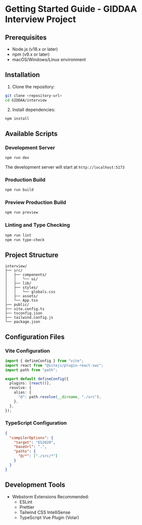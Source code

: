 # Getting Started Guide - GIDDAA Interview Project

## Prerequisites

- Node.js (v18.x or later)
- npm (v9.x or later)
- macOS/Windows/Linux environment

## Installation

1. Clone the repository:

```bash
git clone <repository-url>
cd GIDDAA/interview
```

2. Install dependencies:

```bash
npm install
```

## Available Scripts

### Development Server

```bash
npm run dev
```

The development server will start at `http://localhost:5173`

### Production Build

```bash
npm run build
```

### Preview Production Build

```bash
npm run preview
```

### Linting and Type Checking

```bash
npm run lint
npm run type-check
```

## Project Structure

```plaintext
interview/
├── src/
│   ├── components/
│   │   └── ui/
│   ├── lib/
│   ├── styles/
│   │   └── globals.css
│   ├── assets/
│   └── App.tsx
├── public/
├── vite.config.ts
├── tsconfig.json
├── tailwind.config.js
└── package.json
```

## Configuration Files

### Vite Configuration

```typescript
import { defineConfig } from "vite";
import react from "@vitejs/plugin-react-swc";
import path from "path";

export default defineConfig({
  plugins: [react()],
  resolve: {
    alias: {
      "@": path.resolve(__dirname, "./src"),
    },
  },
});
```

### TypeScript Configuration

```json
{
  "compilerOptions": {
    "target": "ES2020",
    "baseUrl": ".",
    "paths": {
      "@/*": ["./src/*"]
    }
  }
}
```

## Development Tools

- Webstorm Extensions Recommended:
  - ESLint
  - Prettier
  - Tailwind CSS IntelliSense
  - TypeScript Vue Plugin (Volar)
